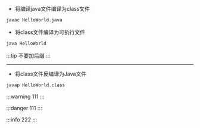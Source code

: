 - 将编译java文件编译为class文件

```bash
javac HelloWorld.java
```

- 将class文件编译为可执行文件

```bash
java HelloWorld
```

:::tip
不要加后缀
:::

---

- 将class文件反编译为Java文件

```bash
javap HelloWorld.class
```

:::warning
111
:::

:::danger
111
:::

:::info
222
:::

